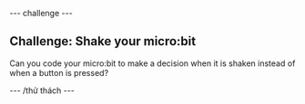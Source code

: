 \--- challenge \---

## Challenge: Shake your micro:bit

Can you code your micro:bit to make a decision when it is shaken instead of when a button is pressed?

\--- /thử thách \---